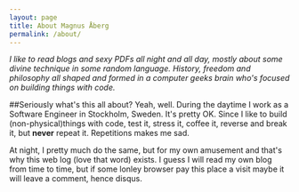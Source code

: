 ```yaml
---
layout: page
title: About Magnus Åberg
permalink: /about/
---
```


*I like to read blogs and sexy PDFs all night and all day, mostly about some divine technique in some random language.
History, freedom and philosophy all shaped and formed in a computer geeks brain who's focused on building things with code.*

##Seriously what's this all about?
Yeah, well. During the daytime I work as a Software Engineer in Stockholm, Sweden.
It's pretty OK. Since I like to build (non-physical)things with code, test it, stress it, coffee it, reverse and break it, but **never** repeat it. Repetitions makes me sad.

At night, I pretty much do the same, but for my own amusement and that's why this web log (love that word) exists.
I guess I will read my own blog from time to time, but if some lonley browser pay this place a visit maybe it will leave a comment, hence disqus.
